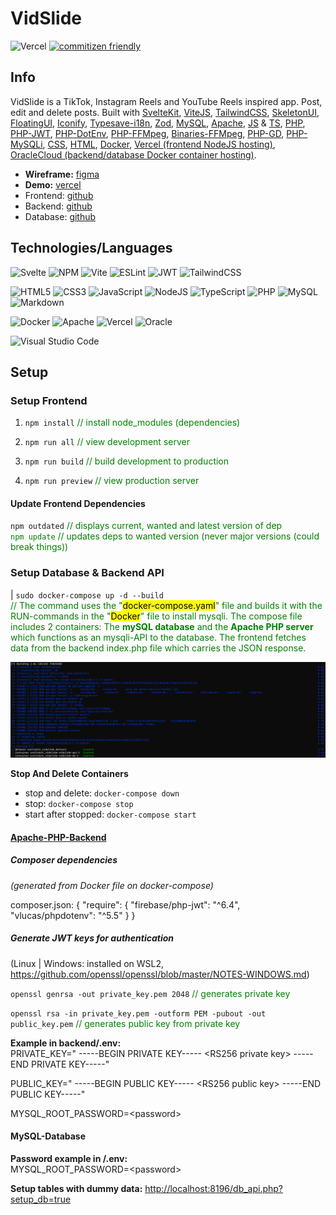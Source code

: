 # VidSlide

![Vercel](https://therealsujitk-vercel-badge.vercel.app/?app=svelte-kit-vid-slide)
[![commitizen friendly](https://img.shields.io/badge/commitizen-friendly-brightgreen.svg)](http://commitizen.github.io/cz-cli/)

## Info  

VidSlide is a TikTok, Instagram Reels and YouTube Reels inspired app. Post, edit and delete posts. Built with [SvelteKit](https://kit.svelte.dev/), [ViteJS](https://vitejs.dev/), [TailwindCSS](https://tailwindcss.com/), [SkeletonUI](https://www.skeleton.dev/), [FloatingUI](https://floating-ui.com/), [Iconify](https://iconify.design/), [Typesave-i18n](https://github.com/ivanhofer/typesafe-i18n), [Zod](https://zod.dev/), [MySQL](https://hub.docker.com/layers/library/mysql/8.0.32/images/sha256-c86dfd69b3d1437e5d192447f0bdc57407d48bd379b97a453e11d72b97962e3b?context=explore), [Apache](https://hub.docker.com/layers/library/php/8.1.17-apache/images/sha256-21925d36ebc3a183aec51ffa417d31c89f97aedca8017ab9ddfd1e2bc80102a6?context=explore), [JS](https://www.w3schools.com/js/js_versions.asp) & [TS](https://www.typescriptlang.org/), [PHP](https://www.php.net/manual/de/intro-whatis.php), [PHP-JWT](https://github.com/firebase/php-jwt), [PHP-DotEnv](https://github.com/vlucas/phpdotenv), [PHP-FFMpeg](https://github.com/PHP-FFMpeg/PHP-FFMpeg), [Binaries-FFMpeg](https://ffmpeg.org/), [PHP-GD](https://www.php.net/manual/de/book.image.php), [PHP-MySQLi](https://www.php.net/manual/de/book.mysqli.php), [CSS](https://www.w3schools.com/css/), [HTML](https://www.w3schools.in/html/history), [Docker](https://www.docker.com/), [Vercel (frontend NodeJS hosting)](https://vercel.com/), [OracleCloud (backend/database Docker container hosting)](https://www.oracle.com/de/cloud/).

* **Wireframe:** [figma](https://figma.com/file/jAorHmVSyFGXCQxHzR57w6/VidSlide?node-id=0%3A1&t=hr9c5Co75ePuGCz3-1)
* **Demo:** [vercel](https://svelte-kit-vid-slide.vercel.app)
* Frontend: [github](https://github.com/jonasfroeller/SvelteKit_VidSlide/tree/master/frontend)
* Backend: [github](https://github.com/jonasfroeller/SvelteKit_VidSlide/tree/master/backend)
* Database: [github](https://github.com/jonasfroeller/SvelteKit_VidSlide/tree/master/database)

## Technologies/Languages

![Svelte](https://img.shields.io/badge/svelte-%23f1413d.svg?style=for-the-badge&logo=svelte&logoColor=white)
![NPM](https://img.shields.io/badge/NPM-%23CB3837.svg?style=for-the-badge&logo=npm&logoColor=white)
![Vite](https://img.shields.io/badge/vite-%23646CFF.svg?style=for-the-badge&logo=vite&logoColor=white)
![ESLint](https://img.shields.io/badge/ESLint-4B3263?style=for-the-badge&logo=eslint&logoColor=white)
![JWT](https://img.shields.io/badge/JWT-black?style=for-the-badge&logo=JSON%20web%20tokens)
![TailwindCSS](https://img.shields.io/badge/tailwindcss-%2338B2AC.svg?style=for-the-badge&logo=tailwind-css&logoColor=white)

![HTML5](https://img.shields.io/badge/html5-%23E34F26.svg?style=for-the-badge&logo=html5&logoColor=white)
![CSS3](https://img.shields.io/badge/css3-%231572B6.svg?style=for-the-badge&logo=css3&logoColor=white)
![JavaScript](https://img.shields.io/badge/javascript-%23323330.svg?style=for-the-badge&logo=javascript&logoColor=%23F7DF1E)
![NodeJS](https://img.shields.io/badge/node.js-6DA55F?style=for-the-badge&logo=node.js&logoColor=white)
![TypeScript](https://img.shields.io/badge/typescript-%23007ACC.svg?style=for-the-badge&logo=typescript&logoColor=white)
![PHP](https://img.shields.io/badge/php-%23777BB4.svg?style=for-the-badge&logo=php&logoColor=white)
![MySQL](https://img.shields.io/badge/mysql-%2300f.svg?style=for-the-badge&logo=mysql&logoColor=white)
![Markdown](https://img.shields.io/badge/markdown-%23000000.svg?style=for-the-badge&logo=markdown&logoColor=white)

![Docker](https://img.shields.io/badge/docker-%230db7ed.svg?style=for-the-badge&logo=docker&logoColor=white)
![Apache](https://img.shields.io/badge/apache-%23D42029.svg?style=for-the-badge&logo=apache&logoColor=white)
![Vercel](https://img.shields.io/badge/vercel-%23000000.svg?style=for-the-badge&logo=vercel&logoColor=white)
![Oracle](https://img.shields.io/badge/Oracle-F80000?style=for-the-badge&logo=oracle&logoColor=white)

![Visual Studio Code](https://img.shields.io/badge/Visual%20Studio%20Code-0078d7.svg?style=for-the-badge&logo=visual-studio-code&logoColor=white)

## Setup

### Setup Frontend

1. `npm install` <span style="color:green">// install node_modules (dependencies)</span>

2. `npm run all` <span style="color:green">// view development server</span>

3. `npm run build` <span style="color:green">// build development to production</span>

4. `npm run preview` <span style="color:green">// view production server</span>

#### Update Frontend Dependencies

`npm outdated` <span style="color:green">// displays current, wanted and latest version of dep  
`npm update` <span style="color:green">// updates deps to wanted version (never major versions (could break things))  

### Setup Database & Backend API

| `sudo docker-compose up -d --build`  
<span style="color:green">
// The command uses the "<mark>docker-compose.yaml</mark>" file and builds it with the RUN-commands in the "<mark>Docker</mark>" file to install mysqli.
The compose file includes 2 containers: The **mySQL database** and the **Apache PHP server** which functions as an mysqli-API to the database. The frontend fetches data from the backend index.php file which carries the JSON response.
</span>

![docker-compose](./docs/img/docker-compose-censored.png?raw=true "docker-compose")

<strong>Stop And Delete Containers</strong>

* stop and delete: `docker-compose down`  
* stop: `docker-compose stop`  
* start after stopped: `docker-compose start`

#### [Apache-PHP-Backend](https://hub.docker.com/r/jonasfroeller/vidslide-backend)

##### Composer dependencies  

<em>(generated from Docker file on docker-compose)</em>

composer.json:
{
    "require": {
        "firebase/php-jwt": "^6.4",
        "vlucas/phpdotenv": "^5.5"
    }
}

##### Generate JWT keys for authentication  

(Linux | Windows: installed on WSL2, <https://github.com/openssl/openssl/blob/master/NOTES-WINDOWS.md>)

`openssl genrsa -out private_key.pem 2048` <span style="color:green">// generates private key</span>

`openssl rsa -in private_key.pem -outform PEM -pubout -out public_key.pem` <span style="color:green">// generates public key from private key</span>  

**Example in backend/.env:**  
PRIVATE_KEY="
-----BEGIN PRIVATE KEY-----
&#60;RS256 private key&#62;
-----END PRIVATE KEY-----"

PUBLIC_KEY="
-----BEGIN PUBLIC KEY-----
&#60;RS256 public key&#62;
-----END PUBLIC KEY-----"

MYSQL_ROOT_PASSWORD=&#60;password&#62;  

#### MySQL-Database

**Password example in /.env:**  
MYSQL_ROOT_PASSWORD=&#60;password&#62;

**Setup tables with dummy data:**
[http://localhost:8196/db_api.php?setup_db=true](http://localhost:8196/db_api.php?setup_db=true)
